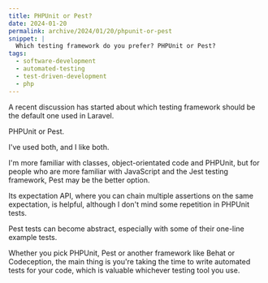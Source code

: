 ```yaml
---
title: PHPUnit or Pest?
date: 2024-01-20
permalink: archive/2024/01/20/phpunit-or-pest
snippet: |
  Which testing framework do you prefer? PHPUnit or Pest?
tags:
  - software-development
  - automated-testing
  - test-driven-development
  - php
---
```


A recent discussion has started about which testing framework should be the default one used in Laravel.

PHPUnit or Pest.

I've used both, and I like both.

I'm more familiar with classes, object-orientated code and PHPUnit, but for people who are more familiar with JavaScript and the Jest testing framework, Pest may be the better option.

Its expectation API, where you can chain multiple assertions on the same expectation, is helpful, although I don't mind some repetition in PHPUnit tests.

Pest tests can become abstract, especially with some of their one-line example tests.

Whether you pick PHPUnit, Pest or another framework like Behat or Codeception, the main thing is you're taking the time to write automated tests for your code, which is valuable whichever testing tool you use.
